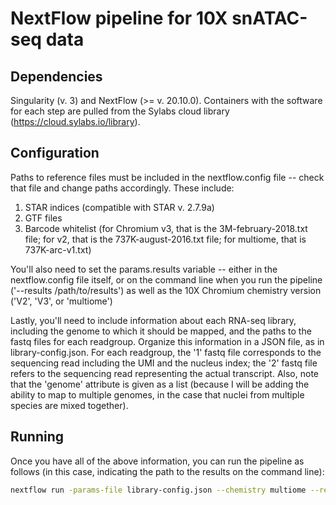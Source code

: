 # NextFlow pipeline for 10X snATAC-seq data

## Dependencies
Singularity (v. 3) and NextFlow (>= v. 20.10.0). Containers with the software for each step are pulled from the Sylabs cloud library (https://cloud.sylabs.io/library).


## Configuration
Paths to reference files must be included in the nextflow.config file -- check that file and change paths accordingly. These include:

1. STAR indices (compatible with STAR v. 2.7.9a)
2. GTF files
3. Barcode whitelist (for Chromium v3, that is the 3M-february-2018.txt file; for v2, that is the 737K-august-2016.txt file; for multiome, that is 737K-arc-v1.txt)

You'll also need to set the params.results variable -- either in the nextflow.config file itself, or on the command line when you run the pipeline ('--results /path/to/results') as well as the 10X Chromium chemistry version ('V2', 'V3', or 'multiome')

Lastly, you'll need to include information about each RNA-seq library, including the genome to which it should be mapped, and the paths to the fastq files for each readgroup. Organize this information in a JSON file, as in library-config.json. For each readgroup, the '1' fastq file corresponds to the sequencing read including the UMI and the nucleus index; the '2' fastq file refers to the sequencing read representing the actual transcript. Also, note that the 'genome' attribute is given as a list (because I will be adding the ability to map to multiple genomes, in the case that nuclei from multiple species are mixed together).

## Running
Once you have all of the above information, you can run the pipeline as follows (in this case, indicating the path to the results on the command line):

```bash
nextflow run -params-file library-config.json --chemistry multiome --results /path/to/results /path/to/main.nf
```

